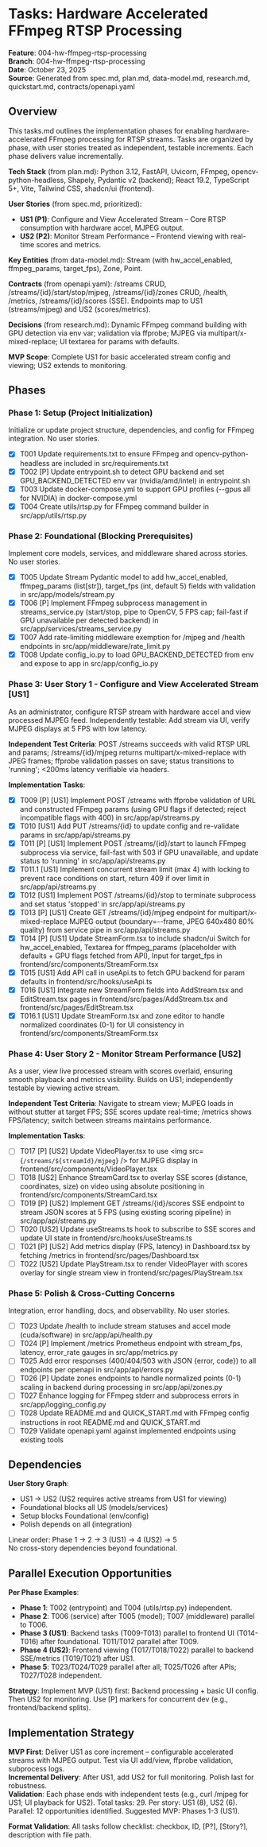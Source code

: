 # Tasks: Hardware Accelerated FFmpeg RTSP Processing

**Feature**: 004-hw-ffmpeg-rtsp-processing  
**Branch**: 004-hw-ffmpeg-rtsp-processing  
**Date**: October 23, 2025  
**Source**: Generated from spec.md, plan.md, data-model.md, research.md, quickstart.md, contracts/openapi.yaml  

## Overview

This tasks.md outlines the implementation phases for enabling hardware-accelerated FFmpeg processing for RTSP streams. Tasks are organized by phase, with user stories treated as independent, testable increments. Each phase delivers value incrementally.

**Tech Stack** (from plan.md): Python 3.12, FastAPI, Uvicorn, FFmpeg, opencv-python-headless, Shapely, Pydantic v2 (backend); React 19.2, TypeScript 5+, Vite, Tailwind CSS, shadcn/ui (frontend).  

**User Stories** (from spec.md, prioritized):  
- **US1 (P1)**: Configure and View Accelerated Stream – Core RTSP consumption with hardware accel, MJPEG output.  
- **US2 (P2)**: Monitor Stream Performance – Frontend viewing with real-time scores and metrics.  

**Key Entities** (from data-model.md): Stream (with hw_accel_enabled, ffmpeg_params, target_fps), Zone, Point.  

**Contracts** (from openapi.yaml): /streams CRUD, /streams/{id}/start/stop/mjpeg, /streams/{id}/zones CRUD, /health, /metrics, /streams/{id}/scores (SSE). Endpoints map to US1 (streams/mjpeg) and US2 (scores/metrics).  

**Decisions** (from research.md): Dynamic FFmpeg command building with GPU detection via env var; validation via ffprobe; MJPEG via multipart/x-mixed-replace; UI textarea for params with defaults.  

**MVP Scope**: Complete US1 for basic accelerated stream config and viewing; US2 extends to monitoring.  

## Phases

### Phase 1: Setup (Project Initialization)
Initialize or update project structure, dependencies, and config for FFmpeg integration. No user stories.

- [X] T001 Update requirements.txt to ensure FFmpeg and opencv-python-headless are included in src/requirements.txt
- [X] T002 [P] Update entrypoint.sh to detect GPU backend and set GPU_BACKEND_DETECTED env var (nvidia/amd/intel) in entrypoint.sh
- [X] T003 Update docker-compose.yml to support GPU profiles (--gpus all for NVIDIA) in docker-compose.yml
- [X] T004 Create utils/rtsp.py for FFmpeg command builder in src/app/utils/rtsp.py

### Phase 2: Foundational (Blocking Prerequisites)
Implement core models, services, and middleware shared across stories. No user stories.

- [X] T005 Update Stream Pydantic model to add hw_accel_enabled, ffmpeg_params (list[str]), target_fps (int, default 5) fields with validation in src/app/models/stream.py
- [X] T006 [P] Implement FFmpeg subprocess management in streams_service.py (start/stop, pipe to OpenCV, 5 FPS cap; fail-fast if GPU unavailable per detected backend) in src/app/services/streams_service.py
- [X] T007 Add rate-limiting middleware exemption for /mjpeg and /health endpoints in src/app/middleware/rate_limit.py
- [X] T008 Update config_io.py to load GPU_BACKEND_DETECTED from env and expose to app in src/app/config_io.py

### Phase 3: User Story 1 - Configure and View Accelerated Stream [US1]
As an administrator, configure RTSP stream with hardware accel and view processed MJPEG feed. Independently testable: Add stream via UI, verify MJPEG displays at 5 FPS with low latency.

**Independent Test Criteria**: POST /streams succeeds with valid RTSP URL and params; /streams/{id}/mjpeg returns multipart/x-mixed-replace with JPEG frames; ffprobe validation passes on save; status transitions to 'running'; <200ms latency verifiable via headers.

**Implementation Tasks**:

- [X] T009 [P] [US1] Implement POST /streams with ffprobe validation of URL and constructed FFmpeg params (using GPU flags if detected; reject incompatible flags with 400) in src/app/api/streams.py
- [X] T010 [US1] Add PUT /streams/{id} to update config and re-validate params in src/app/api/streams.py
- [X] T011 [P] [US1] Implement POST /streams/{id}/start to launch FFmpeg subprocess via service, fail-fast with 503 if GPU unavailable, and update status to 'running' in src/app/api/streams.py
- [X] T011.1 [US1] Implement concurrent stream limit (max 4) with locking to prevent race conditions on start, return 409 if over limit in src/app/api/streams.py
- [X] T012 [US1] Implement POST /streams/{id}/stop to terminate subprocess and set status 'stopped' in src/app/api/streams.py
- [X] T013 [P] [US1] Create GET /streams/{id}/mjpeg endpoint for multipart/x-mixed-replace MJPEG output (boundary=--frame, JPEG 640x480 80% quality) from service pipe in src/app/api/streams.py
- [X] T014 [P] [US1] Update StreamForm.tsx to include shadcn/ui Switch for hw_accel_enabled, Textarea for ffmpeg_params (placeholder with defaults + GPU flags fetched from API), Input for target_fps in frontend/src/components/StreamForm.tsx
- [X] T015 [US1] Add API call in useApi.ts to fetch GPU backend for param defaults in frontend/src/hooks/useApi.ts
- [X] T016 [US1] Integrate new StreamForm fields into AddStream.tsx and EditStream.tsx pages in frontend/src/pages/AddStream.tsx and frontend/src/pages/EditStream.tsx
- [X] T016.1 [US1] Update StreamForm.tsx and zone editor to handle normalized coordinates (0-1) for UI consistency in frontend/src/components/StreamForm.tsx

### Phase 4: User Story 2 - Monitor Stream Performance [US2]
As a user, view live processed stream with scores overlaid, ensuring smooth playback and metrics visibility. Builds on US1; independently testable by viewing active stream.

**Independent Test Criteria**: Navigate to stream view; MJPEG loads in <img> without stutter at target FPS; SSE scores update real-time; /metrics shows FPS/latency; switch between streams maintains performance.

**Implementation Tasks**:

- [ ] T017 [P] [US2] Update VideoPlayer.tsx to use <img src={`/streams/${streamId}/mjpeg`} /> for MJPEG display in frontend/src/components/VideoPlayer.tsx
- [ ] T018 [US2] Enhance StreamCard.tsx to overlay SSE scores (distance, coordinates, size) on video using absolute positioning in frontend/src/components/StreamCard.tsx
- [ ] T019 [P] [US2] Implement GET /streams/{id}/scores SSE endpoint to stream JSON scores at 5 FPS (using existing scoring pipeline) in src/app/api/streams.py
- [ ] T020 [US2] Update useStreams.ts hook to subscribe to SSE scores and update UI state in frontend/src/hooks/useStreams.ts
- [ ] T021 [P] [US2] Add metrics display (FPS, latency) in Dashboard.tsx by fetching /metrics in frontend/src/pages/Dashboard.tsx
- [ ] T022 [US2] Update PlayStream.tsx to render VideoPlayer with scores overlay for single stream view in frontend/src/pages/PlayStream.tsx

### Phase 5: Polish & Cross-Cutting Concerns
Integration, error handling, docs, and observability. No user stories.

- [ ] T023 Update /health to include stream statuses and accel mode (cuda/software) in src/app/api/health.py
- [ ] T024 [P] Implement /metrics Prometheus endpoint with stream_fps, latency, error_rate gauges in src/app/metrics.py
- [ ] T025 Add error responses (400/404/503 with JSON {error, code}) to all endpoints per openapi in src/app/api/errors.py
- [ ] T026 [P] Update zones endpoints to handle normalized points (0-1) scaling in backend during processing in src/app/api/zones.py
- [ ] T027 Enhance logging for FFmpeg stderr and subprocess errors in src/app/logging_config.py
- [ ] T028 Update README.md and QUICK_START.md with FFmpeg config instructions in root README.md and QUICK_START.md
- [ ] T029 Validate openapi.yaml against implemented endpoints using existing tools

## Dependencies

**User Story Graph**:  
- US1 → US2 (US2 requires active streams from US1 for viewing)  
- Foundational blocks all US (models/services)  
- Setup blocks Foundational (env/config)  
- Polish depends on all (integration)  

Linear order: Phase 1 → 2 → 3 (US1) → 4 (US2) → 5  
No cross-story dependencies beyond foundational.

## Parallel Execution Opportunities

**Per Phase Examples**:  
- **Phase 1**: T002 (entrypoint) and T004 (utils/rtsp.py) independent.  
- **Phase 2**: T006 (service) after T005 (model); T007 (middleware) parallel to T006.  
- **Phase 3 (US1)**: Backend tasks (T009-T013) parallel to frontend UI (T014-T016) after foundational. T011/T012 parallel after T009.  
- **Phase 4 (US2)**: Frontend viewing (T017/T018/T022) parallel to backend SSE/metrics (T019/T021) after US1.  
- **Phase 5**: T023/T024/T029 parallel after all; T025/T026 after APIs; T027/T028 independent.  

**Strategy**: Implement MVP (US1) first: Backend processing + basic UI config. Then US2 for monitoring. Use [P] markers for concurrent dev (e.g., frontend/backend splits).

## Implementation Strategy

**MVP First**: Deliver US1 as core increment – configurable accelerated streams with MJPEG output. Test via UI add/view, ffprobe validation, subprocess logs.  
**Incremental Delivery**: After US1, add US2 for full monitoring. Polish last for robustness.  
**Validation**: Each phase ends with independent tests (e.g., curl /mjpeg for US1; UI playback for US2). Total tasks: 29. Per story: US1 (8), US2 (6). Parallel: 12 opportunities identified. Suggested MVP: Phases 1-3 (US1).

**Format Validation**: All tasks follow checklist: checkbox, ID, [P?], [Story?], description with file path.